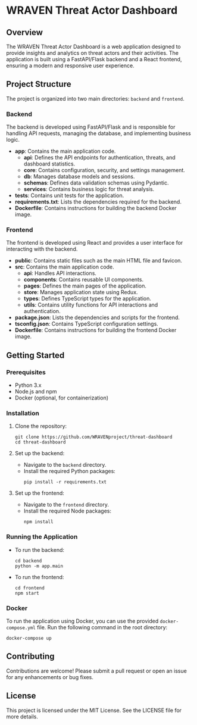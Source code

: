 # WRAVEN Threat Actor Dashboard

## Overview
The WRAVEN Threat Actor Dashboard is a web application designed to provide insights and analytics on threat actors and their activities. The application is built using a FastAPI/Flask backend and a React frontend, ensuring a modern and responsive user experience.

## Project Structure
The project is organized into two main directories: `backend` and `frontend`.

### Backend
The backend is developed using FastAPI/Flask and is responsible for handling API requests, managing the database, and implementing business logic.

- **app**: Contains the main application code.
  - **api**: Defines the API endpoints for authentication, threats, and dashboard statistics.
  - **core**: Contains configuration, security, and settings management.
  - **db**: Manages database models and sessions.
  - **schemas**: Defines data validation schemas using Pydantic.
  - **services**: Contains business logic for threat analysis.
- **tests**: Contains unit tests for the application.
- **requirements.txt**: Lists the dependencies required for the backend.
- **Dockerfile**: Contains instructions for building the backend Docker image.

### Frontend
The frontend is developed using React and provides a user interface for interacting with the backend.

- **public**: Contains static files such as the main HTML file and favicon.
- **src**: Contains the main application code.
  - **api**: Handles API interactions.
  - **components**: Contains reusable UI components.
  - **pages**: Defines the main pages of the application.
  - **store**: Manages application state using Redux.
  - **types**: Defines TypeScript types for the application.
  - **utils**: Contains utility functions for API interactions and authentication.
- **package.json**: Lists the dependencies and scripts for the frontend.
- **tsconfig.json**: Contains TypeScript configuration settings.
- **Dockerfile**: Contains instructions for building the frontend Docker image.

## Getting Started

### Prerequisites
- Python 3.x
- Node.js and npm
- Docker (optional, for containerization)

### Installation

1. Clone the repository:
   ```
   git clone https://github.com/WRAVENproject/threat-dashboard
   cd threat-dashboard
   ```

2. Set up the backend:
   - Navigate to the `backend` directory.
   - Install the required Python packages:
     ```
     pip install -r requirements.txt
     ```

3. Set up the frontend:
   - Navigate to the `frontend` directory.
   - Install the required Node packages:
     ```
     npm install
     ```

### Running the Application

- To run the backend:
  ```
  cd backend
  python -m app.main
  ```

- To run the frontend:
  ```
  cd frontend
  npm start
  ```

### Docker
To run the application using Docker, you can use the provided `docker-compose.yml` file. Run the following command in the root directory:
```
docker-compose up
```

## Contributing
Contributions are welcome! Please submit a pull request or open an issue for any enhancements or bug fixes.

## License
This project is licensed under the MIT License. See the LICENSE file for more details.
